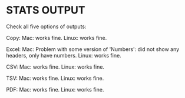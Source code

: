 # STATS OUTPUT

Check all five options of outputs:

Copy:
    Mac: works fine.
    Linux: works fine.

Excel:
    Mac: Problem with some version of 'Numbers': did not show any headers, only have numbers.
    Linux: works fine.

CSV:
    Mac: works fine.
    Linux: works fine.

TSV:
    Mac: works fine.
    Linux: works fine.

PDF:
    Mac: works fine.
    Linux: works fine.
